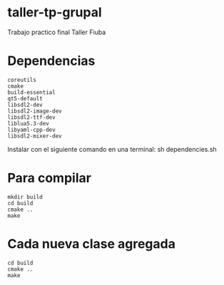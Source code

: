 # taller-tp-grupal
Trabajo practico final Taller Fiuba

# Dependencias
    coreutils
    cmake
    build-essential
    qt5-default
    libsdl2-dev
    libsdl2-image-dev
    libsdl2-ttf-dev
    liblua5.3-dev
    libyaml-cpp-dev
    libsdl2-mixer-dev

Instalar con el siguiente comando en una terminal:
sh dependencies.sh

# Para compilar
    mkdir build
    cd build 
    cmake ..
    make

# Cada nueva clase agregada
    cd build
    cmake ..
    make